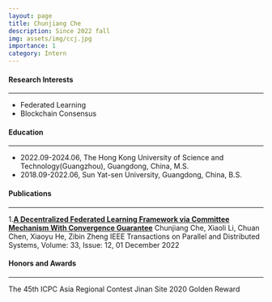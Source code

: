 ```yaml
---
layout: page
title: Chunjiang Che
description: Since 2022 fall
img: assets/img/ccj.jpg
importance: 1
category: Intern
---
```

#### Research Interests
---
- Federated Learning
- Blockchain Consensus

#### Education
---
- 2022.09-2024.06, The Hong Kong University of Science and Technology(Guangzhou), Guangdong, China, M.S.
- 2018.09-2022.06, Sun Yat-sen University, Guangdong, China, B.S.

#### Publications
---
1.[**A Decentralized Federated Learning Framework via Committee Mechanism With Convergence Guarantee**](https://arxiv.org/abs/2108.00365)
Chunjiang Che, Xiaoli Li, Chuan Chen, Xiaoyu He, Zibin Zheng
IEEE Transactions on Parallel and Distributed Systems, Volume: 33, Issue: 12, 01 December 2022

#### Honors and Awards
---
The 45th ICPC Asia Regional Contest Jinan Site 2020 Golden Reward
